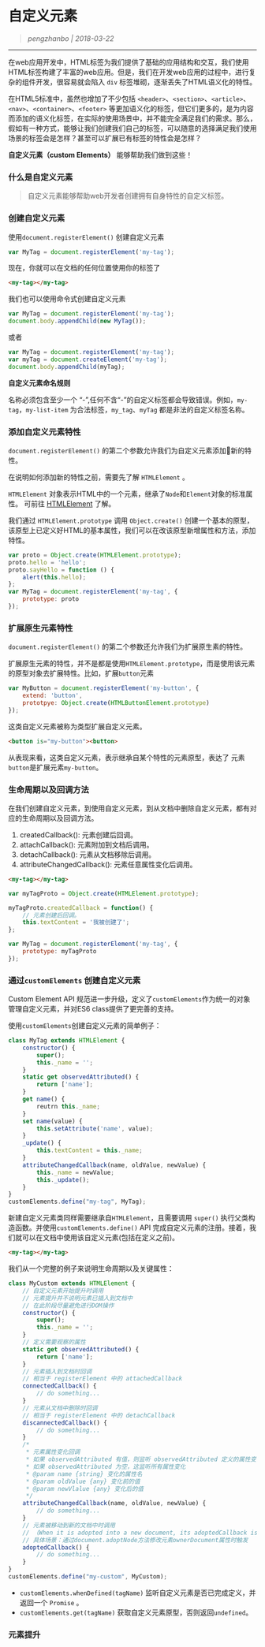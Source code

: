 # 自定义元素

> _pengzhanbo | 2018-03-22_
____

在web应用开发中，HTML标签为我们提供了基础的应用结构和交互，我们使用HTML标签构建了丰富的web应用。但是，我们在开发web应用的过程中，进行复杂的组件开发，很容易就会陷入 `div` 标签堆砌，逐渐丢失了HTML语义化的特性。

在HTML5标准中，虽然也增加了不少包括 `<header>`、`<section>`、`<article>`、`<nav>`、`<container>`、`<footer>` 等更加语义化的标签，但它们更多的，是为内容而添加的语义化标签，在实际的使用场景中，并不能完全满足我们的需求。那么，假如有一种方式，能够让我们创建我们自己的标签，可以随意的选择满足我们使用场景的标签会是怎样？甚至可以扩展已有标签的特性会是怎样？ 

__自定义元素（custom Elements）__ 能够帮助我们做到这些！

### 什么是自定义元素

> 自定义元素能够帮助web开发者创建拥有自身特性的自定义标签。

### 创建自定义元素

使用`document.registerElement()` 创建自定义元素
``` javascript
var MyTag = document.registerElement('my-tag');
```
现在，你就可以在文档的任何位置使用你的标签了
``` html
<my-tag></my-tag>
```
我们也可以使用命令式创建自定义元素
``` javascript
var MyTag = document.registerElement('my-tag');
document.body.appendChild(new MyTag());
```
或者
``` javascript
var MyTag = document.registerElement('my-tag');
var myTag = document.createElement('my-tag');
document.body.appendChild(myTag);
```

__自定义元素命名规则__

名称必须包含至少一个 “-”,任何不含“-”的自定义标签都会导致错误。例如，`my-tag`，`my-list-item` 为合法标签，`my_tag`、`myTag` 都是非法的自定义标签名称。

### 添加自定义元素特性
`document.registerElement()` 的第二个参数允许我们为自定义元素添加新的特性。

在说明如何添加新的特性之前，需要先了解 `HTMLElement` 。

`HTMLElement` 对象表示HTML中的一个元素，继承了`Node`和`Element`对象的标准属性。 可前往 [HTMLElement](http://www.w3school.com.cn/xmldom/dom_htmlelement.asp) 了解。

我们通过 `HTMLElement.prototype` 调用 `Object.create()` 创建一个基本的原型，该原型上已定义好HTML的基本属性，我们可以在改该原型新增属性和方法，添加特性。

``` javascript
var proto = Object.create(HTMLElement.prototype);
proto.hello = 'hello';
proto.sayHello = function () {
    alert(this.hello);
};
var MyTag = document.registerElement('my-tag', {
    prototype: proto
});
```

### 扩展原生元素特性
`document.registerElement()` 的第二个参数还允许我们为扩展原生素的特性。

扩展原生元素的特性，并不是都是使用`HTMLElement.prototype`，而是使用该元素的原型对象去扩展特性。比如，扩展`button`元素
``` javascript
var MyButton = document.registerElement('my-button', {
    extend: 'button',
    prototpye: Object.create(HTMLButtonElement.prototype)
});
```
这类自定义元素被称为类型扩展自定义元素。
``` html
<button is="my-button"><button>
```
从表现来看，这类自定义元素，表示继承自某个特性的元素原型，表达了 元素`button`是扩展元素`my-button`。

### 生命周期以及回调方法

在我们创建自定义元素，到使用自定义元素，到从文档中删除自定义元素，都有对应的生命周期以及回调方法。

1. createdCallback(): 元素创建后回调。
2. attachCallback(): 元素附加到文档后调用。
3. detachCallback(): 元素从文档移除后调用。
4. attributeChangedCallback(): 元素任意属性变化后调用。

``` html
<my-tag></my-tag>
```
``` javascript
var myTagProto = Object.create(HTMLElement.prototype);

myTagProto.createdCallback = function() {
    // 元素创建后回调。
    this.textContent = '我被创建了';
};

var MyTag = document.registerElement('my-tag', {
    prototype: myTagProto
});
```


### 通过`customElements` 创建自定义元素

Custom Element API 规范进一步升级，定义了`customElements`作为统一的对象管理自定义元素，并对ES6 class提供了更完善的支持。

使用`customElements`创建自定义元素的简单例子：
``` javascript
class MyTag extends HTMLElement {
    constructor() {
        super();
        this._name = '';
    }
    static get observedAttributed() {
        return ['name'];
    }
    get name() {
        reutrn this._name;
    }
    set name(value) {
        this.setAttribute('name', value);
    }
    _update() {
        this.textContent = this._name;
    }
    attributeChangedCallback(name, oldValue, newValue) {
        this._name = newValue;
        this._update();
    }
}
customElements.define("my-tag", MyTag);
```

新建自定义元素类同样需要继承自`HTMLElement`，且需要调用 `super()` 执行父类构造函数。并使用`customElements.define()` API 完成自定义元素的注册。接着，我们就可以在文档中使用该自定义元素(包括在定义之前)。
``` html
<my-tag></my-tag>
```

我们从一个完整的例子来说明生命周期以及关键属性：
``` javascript
class MyCustom extends HTMLElement {
    // 自定义元素开始提升时调用
    // 元素提升并不说明元素已插入到文档中
    // 在此阶段尽量避免进行DOM操作
    constructor() {
        super();
        this._name = '';
    }
    // 定义需要观察的属性
    static get observedAttributed() {
        return ['name'];
    }
    // 元素插入到文档时回调
    // 相当于 registerElement 中的 attachedCallback
    connectedCallback() {
        // do something...
    }
    // 元素从文档中删除时回调
    // 相当于 registerElement 中的 detachCallback
    discannectedCallback() {
        // do something...
    }
    /*
     * 元素属性变化回调
     * 如果 observedAttributed 有值，则监听 observedAttributed 定义的属性变化，
     * 如果 observedAttributed 为空，这监听所有属性变化
     * @param name {string} 变化的属性名
     * @param oldValue {any} 变化前的值
     * @param newVlalue {any} 变化后的值
     */
    attributeChangedCallback(name, oldValue, newValue) {
        // do something...
    }
    // 元素被移动到新的文档中时调用
    // （When it is adopted into a new document, its adoptedCallback is run.）
    // 具体场景：通过document.adoptNode方法修改元素ownerDocument属性时触发
    adoptedCallback() {
        // do something...
    }
}
customElements.define("my-custom", MyCustom);
```

- `customElements.whenDefined(tagName)` 监听自定义元素是否已完成定义，并返回一个 `Promise`  。
- `customElements.get(tagName)` 获取自定义元素原型，否则返回`undefined`。

### 元素提升
